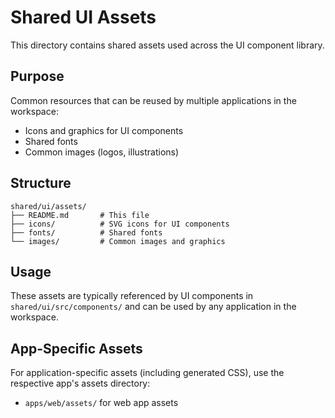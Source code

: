 # Shared UI Assets

This directory contains shared assets used across the UI component library.

## Purpose

Common resources that can be reused by multiple applications in the workspace:
- Icons and graphics for UI components
- Shared fonts
- Common images (logos, illustrations)

## Structure

```
shared/ui/assets/
├── README.md       # This file
├── icons/          # SVG icons for UI components
├── fonts/          # Shared fonts
└── images/         # Common images and graphics
```

## Usage

These assets are typically referenced by UI components in `shared/ui/src/components/` and can be used by any application in the workspace.

## App-Specific Assets

For application-specific assets (including generated CSS), use the respective app's assets directory:
- `apps/web/assets/` for web app assets
